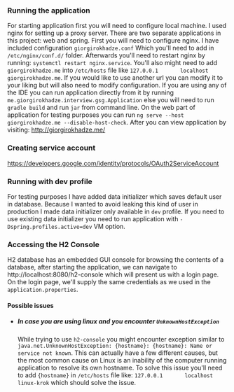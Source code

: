 ### Running the application

For starting application first you will need to configure local machine. I used nginx for setting up a proxy server. 
There are two separate applications in this project: web and spring. First you will need to configure nginx. I have included configuration `giorgirokhadze.conf` 
Which you'll need to add in `/etc/nginx/conf.d/` folder. Afterwards you'll need to restart nginx by running: `systemctl restart nginx.service`. 
You'll also might need to add `giorgirokhadze.me` into `/etc/hosts` file like `127.0.0.1       localhost giorgirokhadze.me`. If you would like to use another url you can modify 
it to your liking but will also need to modify configuration. If you are using any of the IDE you can run application directly from it by running `me.giorgirokhadze.interview.gsg.Application` 
else you will need to run `gradle build` and run `jar` from command line. On the web part of application for testing purposes you can run `ng serve --host giorgirokhadze.me --disable-host-check`. 
After you can view application by visiting: http://giorgirokhadze.me/

### Creating service account
https://developers.google.com/identity/protocols/OAuth2ServiceAccount

### Running with dev profile

For testing purposes I have added data initializer which saves default user in database. Because I wanted to avoid leaking this kind of user in production I made data initializer only available in `dev` profile.
If you need to use existing data initializer you need to run application with `-Dspring.profiles.active=dev` VM option.

### Accessing the H2 Console

H2 database has an embedded GUI console for browsing the contents of a database, after starting the application, we can navigate to http://localhost:8080/h2-console which will present us with a login page. 
On the login page, we'll supply the same credentials as we used in the `application.properties`.

#### Possible issues

* ##### In case you are using linux and you encounter `UnknownHostException` 
    While trying to use `h2-console` you might encounter exception similar to ```java.net.UnknownHostException: {hostname}: {hostname}: Name or service not known```.
     This can actually have a few different causes, but the most common cause on Linux is an inability of the computer running application to resolve its own hostname. 
     To solve this issue you'll need to add `{hostname}` in `/etc/hosts` file like: `127.0.0.1       localhost linux-krok` which should solve the issue.